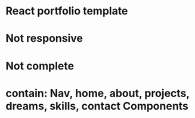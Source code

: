 # React portfolio template 
# Not responsive 
# Not complete
# contain: Nav, home, about, projects, dreams, skills, contact Components 

